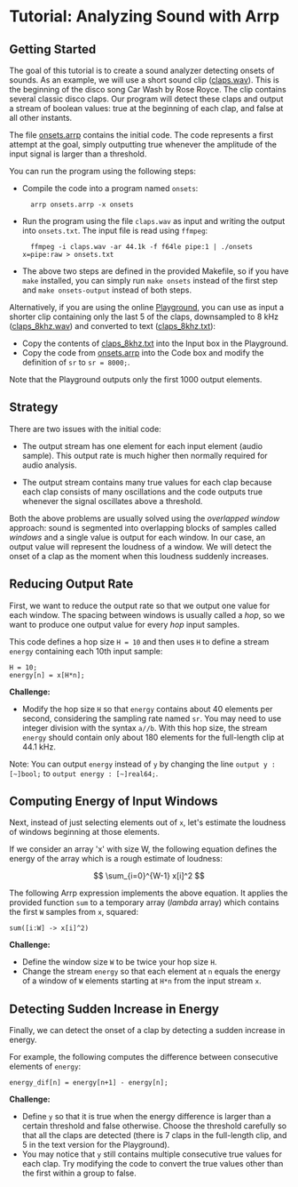 # Tutorial: Analyzing Sound with Arrp

## Getting Started

The goal of this tutorial is to create a sound analyzer detecting onsets of sounds. As an example, we will use a short sound clip ([claps.wav](claps.wav)). This is the beginning of the disco song Car Wash by Rose Royce. The clip contains several classic disco claps. Our program will detect these claps and output a stream of boolean values: true at the beginning of each clap, and false at all other instants.

The file [onsets.arrp](onsets.arrp) contains the initial code. The code represents a first attempt at the goal, simply outputting true whenever the amplitude of the input signal is larger than a threshold.

You can run the program using the following steps:

- Compile the code into a program named `onsets`:

        arrp onsets.arrp -x onsets

- Run the program using the file `claps.wav` as input and writing the output into `onsets.txt`. The input file is read using `ffmpeg`:

        ffmpeg -i claps.wav -ar 44.1k -f f64le pipe:1 | ./onsets x=pipe:raw > onsets.txt

- The above two steps are defined in the provided Makefile, so if you have `make` installed, you can simply run `make onsets` instead of the first step and `make onsets-output` instead of both steps.

Alternatively, if you are using the online [Playground](http://arrp-lang.info/play), you can use as input a shorter clip containing only the last 5 of the claps, downsampled to 8 kHz ([claps_8khz.wav](claps_8khz.wav)) and converted to text ([claps_8khz.txt](claps_8khz.txt)):

- Copy the contents of [claps_8khz.txt](claps_8khz.txt) into the Input box in the Playground.
- Copy the code from [onsets.arrp](onsets.arrp) into the Code box and modify the definition of `sr` to `sr = 8000;`.

Note that the Playground outputs only the first 1000 output elements.

## Strategy

There are two issues with the initial code:

- The output stream has one element for each input element (audio sample). This output rate is much higher then normally required for audio analysis.

- The output stream contains many true values for each clap because each clap consists of many oscillations and the code outputs true whenever the signal oscillates above a threshold.

Both the above problems are usually solved using the *overlapped window* approach: sound is segmented into overlapping blocks of samples called *windows* and a single value is output for each window. In our case, an output value will represent the loudness of a window. We will detect the onset of a clap as the moment when this loudness suddenly increases.

## Reducing Output Rate

First, we want to reduce the output rate so that we output one value for each window. The spacing between windows is usually called a *hop*, so we want to produce one output value for every *hop* input samples.

This code defines a hop size `H = 10` and then uses `H` to define a stream `energy` containing each 10th input sample:

    H = 10;
    energy[n] = x[H*n];

**Challenge:**

- Modify the hop size `H` so that `energy` contains about 40 elements per second, considering the sampling rate named `sr`. You may need to use integer division with the syntax `a//b`. With this hop size, the stream `energy` should contain only about 180 elements for the full-length clip at 44.1 kHz.

Note: You can output `energy` instead of `y` by changing the line `output y : [~]bool;` to `output energy : [~]real64;`.


## Computing Energy of Input Windows

Next, instead of just selecting elements out of `x`, let's estimate the loudness of windows beginning at those elements.

If we consider an array 'x' with size W, the following equation defines the energy of the array which is a rough estimate of loudness:

$$
  \sum_{i=0}^{W-1} x[i]^2
$$

The following Arrp expression implements the above equation. It applies the provided function `sum` to a temporary array (*lambda* array) which contains the first `W` samples from `x`, squared:

    sum([i:W] -> x[i]^2)

**Challenge:**

- Define the window size `W` to be twice your hop size `H`.
- Change the stream `energy` so that each element at `n` equals the energy of a window of `W` elements starting at `H*n` from the input stream `x`.


## Detecting Sudden Increase in Energy

Finally, we can detect the onset of a clap by detecting a sudden increase in energy.

For example, the following computes the difference between consecutive elements of `energy`:

    energy_dif[n] = energy[n+1] - energy[n];

**Challenge:**

- Define `y` so that it is true when the energy difference is larger than a certain threshold and false otherwise. Choose the threshold carefully so that all the claps are detected (there is 7 claps in the full-length clip, and 5 in the text version for the Playground).
- You may notice that `y` still contains multiple consecutive true values for each clap. Try modifying the code to convert the true values other than the first within a group to false.
